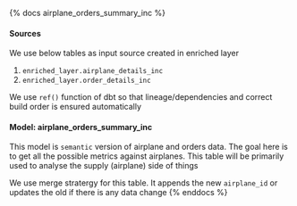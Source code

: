 {% docs airplane_orders_summary_inc %}

#### Sources

We use below tables as input source created in enriched layer

1. `enriched_layer.airplane_details_inc`
2. `enriched_layer.order_details_inc`

We use `ref()` function of dbt so that lineage/dependencies and correct build order is ensured automatically

#### Model: airplane_orders_summary_inc

This model is `semantic` version of airplane and orders data. The goal here is to get all the possible metrics against airplanes. This table will be primarily used to analyse the supply (airplane) side of things

We use merge stratergy for this table. It appends the new `airplane_id` or updates the 
old if there is any data change
{% enddocs %}